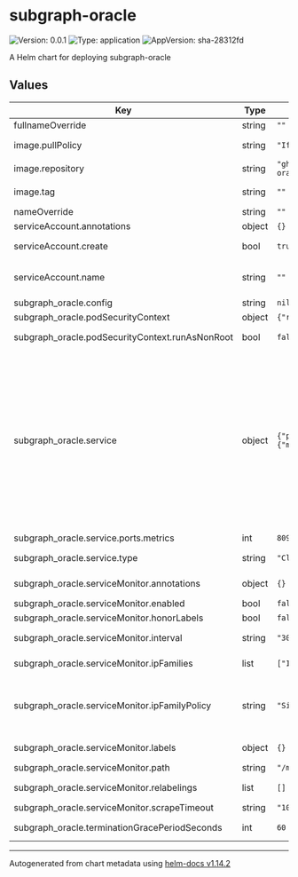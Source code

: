 # subgraph-oracle

![Version: 0.0.1](https://img.shields.io/badge/Version-0.0.1-informational?style=flat-square) ![Type: application](https://img.shields.io/badge/Type-application-informational?style=flat-square) ![AppVersion: sha-28312fd](https://img.shields.io/badge/AppVersion-sha--28312fd-informational?style=flat-square)

A Helm chart for deploying subgraph-oracle

## Values

| Key | Type | Default | Description |
|-----|------|---------|-------------|
| fullnameOverride | string | `""` |  |
| image.pullPolicy | string | `"IfNotPresent"` | Image pull policy (e.g., Always, IfNotPresent, Never) |
| image.repository | string | `"ghcr.io/graphprotocol/availability-oracle"` | Repository for the blockmeta service image |
| image.tag | string | `""` | Overrides the image tag (default: Chart.appVersion) |
| nameOverride | string | `""` |  |
| serviceAccount.annotations | object | `{}` | Annotations to add to the service account |
| serviceAccount.create | bool | `true` | Specifies whether a service account should be created |
| serviceAccount.name | string | `""` | The name of the service account to use.    If not set and `create` is true, a name is generated using the fullname template. |
| subgraph_oracle.config | string | `nil` |  |
| subgraph_oracle.podSecurityContext | object | `{"runAsNonRoot":false}` | Pod-wide security context settings |
| subgraph_oracle.podSecurityContext.runAsNonRoot | bool | `false` | Run the pod as a non-root user (recommended for security) |
| subgraph_oracle.service | object | `{"ports":{"metrics":8090},"type":"ClusterIP"}` | Configuration arguments passed to the container For detailed option explanations, see: https://github.com/graphprotocol/subgraph-oracle/blob/main/README.md  Example:   - "--ipfs=https://ipfs.network.thegraph.com/ipfs/"   - "--subgraph=http://graph-node-query:8000/subgraphs/id/<your-subgraph-id>"   - "--epoch-block-oracle-subgraph=<oracle-subgraph-url>"   - "--ipfs-concurrency=4"   - "--ipfs-timeout=10000"   - "--min-signal=100"   - "--period=300"   - "--subgraph-availability-manager-contract=0x..."   - "--url=http://<network-rpc-endpoint>"   - "--oracle-index=3"   - "--signing-key=<your-signing-key>"   - "--dry-run" |
| subgraph_oracle.service.ports.metrics | int | `8090` | Port for gRPC communication |
| subgraph_oracle.service.type | string | `"ClusterIP"` | Type of Kubernetes service (e.g., ClusterIP, NodePort, LoadBalancer) |
| subgraph_oracle.serviceMonitor.annotations | object | `{}` | Additional annotations for the ServiceMonitor resource |
| subgraph_oracle.serviceMonitor.enabled | bool | `false` | Enable or disable the service monitor |
| subgraph_oracle.serviceMonitor.honorLabels | bool | `false` | Honor labels from scraped metrics |
| subgraph_oracle.serviceMonitor.interval | string | `"30s"` | Interval at which Prometheus scrapes metrics |
| subgraph_oracle.serviceMonitor.ipFamilies | list | `["IPv4"]` | Set the IP families to use (e.g., ["IPv4", "IPv6"]) |
| subgraph_oracle.serviceMonitor.ipFamilyPolicy | string | `"SingleStack"` | Set the IP family policy for the service Options: - SingleStack (IPv4 or IPv6) - PreferDualStack (Prefers dual-stack but may use single-stack) - RequireDualStack (Must use both IPv4 and IPv6) |
| subgraph_oracle.serviceMonitor.labels | object | `{}` | Additional labels for the ServiceMonitor resource |
| subgraph_oracle.serviceMonitor.path | string | `"/metrics"` | Configure metrics path |
| subgraph_oracle.serviceMonitor.relabelings | list | `[]` | Relabeling configurations for the ServiceMonitor |
| subgraph_oracle.serviceMonitor.scrapeTimeout | string | `"10s"` | Timeout for the scrape request |
| subgraph_oracle.terminationGracePeriodSeconds | int | `60` | Grace period for pod termination (in seconds) |

----------------------------------------------
Autogenerated from chart metadata using [helm-docs v1.14.2](https://github.com/norwoodj/helm-docs/releases/v1.14.2)
